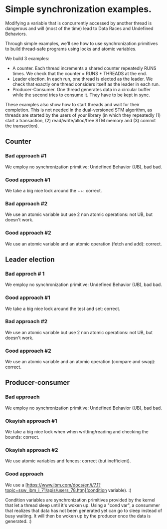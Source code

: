# Simple synchronization examples.

Modifying a variable that is concurrently accessed by another thread is
dangerous and will (most of the time) lead to Data Races and Undefined
Behaviors.

Through simple examples, we'll see how to use synchronization primitives to
build thread-safe programs using locks and atomic variables.

We build 3 examples:
- A counter. Each thread increments a shared counter repeatedly RUNS times.
We check that the counter = RUNS * THREADS at the end.
- Leader election. In each run, one thread is elected as the leader. We check
that exactly one thread considers itself as the leader in each run.
- Producer-Consumer. One thread generates data in a circular buffer while the
second tries to consume it. They have to be kept in sync.

These examples also show how to start threads and wait for their completion.
This is not needed in the dual-versioned STM algorithm, as threads are started
by the users of your library (in which they repeatedly (1) start a transaction,
(2) read/write/alloc/free STM memory and (3) commit the transaction).

## Counter

### Bad approach #1
We employ no synchronization primitive: Undefined Behavior (UB), bad bad.

### Good approach #1
We take a big nice lock around the ++: correct.

### Bad approach #2
We use an atomic variable but use 2 non atomic operations: not UB, but doesn't
work.

### Good approach #2
We use an atomic variable and an atomic operation (fetch and add): correct.

## Leader election

### Bad approch # 1
We employ no synchronization primitive: Undefined Behavior (UB), bad bad.

### Good approach #1
We take a big nice lock around the test and set: correct.

### Bad approach #2
We use an atomic variable but use 2 non atomic operations: not UB, but doesn't
work.

### Good approach #2
We use an atomic variable and an atomic operation (compare and swap): correct.

## Producer-consumer

### Bad approach
We employ no synchronization primitive: Undefined Behavior (UB), bad bad.

### Okayish approach #1
We take a big nice lock when when writting/reading and checking the bounds:
correct.

### Okayish approach #2
We use atomic variables and fences: correct (but inefficient).

### Good approach
We use a [https://www.ibm.com/docs/en/i/7.1?topic=ssw_ibm_i_71/apis/users_78.htm](condition variable). :)

Condition variables are synchronization primitives provided by the kernel
that let a thread sleep until it's woken up. Using a "cond var", a consummer
that realizes that data has not been generated yet can go to sleep instead of
busy waiting. It will then be woken up by the producer once the data is
generated. :)
